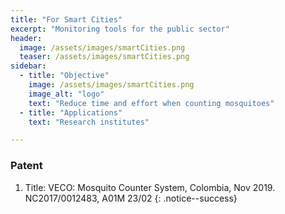```yaml
---
title: "For Smart Cities"
excerpt: "Monitoring tools for the public sector"
header:
  image: /assets/images/smartCities.png
  teaser: /assets/images/smartCities.png
sidebar:
  - title: "Objective"
    image: /assets/images/smartCities.png
    image_alt: "logo"
    text: "Reduce time and effort when counting mosquitoes"
  - title: "Applications"
    text: "Research institutes"

---
```



### Patent
1.	Title: VECO: Mosquito Counter System, Colombia, Nov 2019. NC2017/0012483, A01M 23/02
      {: .notice--success}
